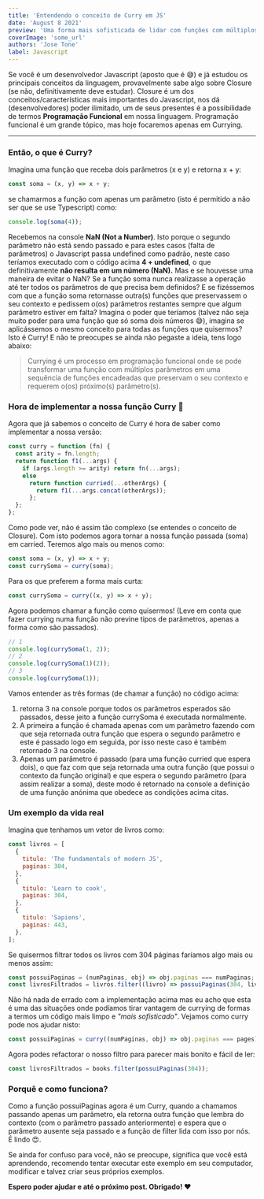 ```yaml
---
title: 'Entendendo o conceito de Curry em JS'
date: 'August 8 2021'
preview: 'Uma forma mais sofisticada de lidar com funções com múltiplos parâmetros'
coverImage: 'some_url'
authors: 'Jose Tone'
label: Javascript
---
```


Se você é um desenvolvedor Javascript (aposto que é 😅) e já estudou os principais conceitos da linguagem, provavelmente sabe algo sobre Closure (se não, definitivamente deve estudar). Closure é um dos conceitos/características mais importantes do Javascript, nos dá (desenvolvedores) poder ilimitado, um de seus presentes é a possibilidade de termos **Programação Funcional** em nossa linguagem. Programação funcional é um grande tópico, mas hoje focaremos apenas em Currying.

---

### Então, o que é Curry?

Imagina uma função que receba dois parâmetros (x e y) e retorna x + y:

```jsx
const soma = (x, y) => x + y;
```

se chamarmos a função com apenas um parâmetro (isto é permitido a não ser que se use Typescript) como:

```jsx
console.log(soma(4));
```

Recebemos na console **NaN (Not a Number)**. Isto porque o segundo parâmetro não está sendo passado e para estes casos (falta de parâmetros) o Javascript passa undefined como padrão, neste caso teríamos executado com o código acima **4 + undefined**, o que definitivamente **não resulta em um número (NaN).** Mas e se houvesse uma maneira de evitar o NaN? Se a função soma nunca realizasse a operação até ter todos os parâmetros de que precisa bem definidos? E se fizéssemos com que a função soma retornasse outra(s) funções que preservassem o seu contexto e pedissem o(os) parâmetros restantes sempre que algum parâmetro estiver em falta? Imagina o poder que teríamos (talvez não seja muito poder para uma função que só soma dois números 😅), imagina se aplicássemos o mesmo conceito para todas as funções que quisermos? Isto é Curry! E não te preocupes se ainda não pegaste a ideia, tens logo abaixo:

> Currying é um processo em programação funcional onde se pode transformar uma função com múltiplos parâmetros em uma sequência de funções encadeadas que preservam o seu contexto e requerem o(os) próximo(s) parâmetro(s).

### Hora de implementar a nossa função Curry 🤩

Agora que já sabemos o conceito de Curry é hora de saber como implementar a nossa versão:

```jsx
const curry = function (fn) {
  const arity = fn.length;
  return function f1(...args) {
    if (args.length >= arity) return fn(...args);
    else
      return function curried(...otherArgs) {
        return f1(...args.concat(otherArgs));
      };
  };
};
```

Como pode ver, não é assim tão complexo (se entendes o conceito de Closure). Com isto podemos agora tornar a nossa função passada (soma) em carried. Teremos algo mais ou menos como:

```jsx
const soma = (x, y) => x + y;
const currySoma = curry(soma);
```

Para os que preferem a forma mais curta:

```jsx
const currySoma = curry((x, y) => x + y);
```

Agora podemos chamar a função como quisermos! (Leve em conta que fazer currying numa função não previne tipos de parâmetros, apenas a forma como são passados).

```jsx
// 1
console.log(currySoma(1, 2));
// 2
console.log(currySoma(1)(2));
// 3
console.log(currySoma(1));
```

Vamos entender as três formas (de chamar a função) no código acima:

1. retorna 3 na console porque todos os parâmetros esperados são passados, desse jeito a função currySoma é executada normalmente.
2. A primeira a função é chamada apenas com um parâmetro fazendo com que seja retornada outra função que espera o segundo parâmetro e este é passado logo em seguida, por isso neste caso é também retornado 3 na console.
3. Apenas um parâmetro é passado (para uma função curried que espera dois), o que faz com que seja retornada uma outra função (que possui o contexto da função original) e que espera o segundo parâmetro (para assim realizar a soma), deste modo é retornado na console a definição de uma função anónima que obedece as condições acima citas.

### Um exemplo da vida real

Imagina que tenhamos um vetor de livros como:

```jsx
const livros = [
  {
    titulo: 'The fundamentals of modern JS',
    paginas: 304,
  },
  {
    titulo: 'Learn to cook',
    paginas: 304,
  },
  {
    titulo: 'Sapiens',
    paginas: 443,
  },
];
```

Se quisermos filtrar todos os livros com 304 páginas faríamos algo mais ou menos assim:

```jsx
const possuiPaginas = (numPaginas, obj) => obj.paginas === numPaginas;
const livrosFiltrados = livros.filter((livro) => possuiPaginas(304, livro));
```

Não há nada de errado com a implementação acima mas eu acho que esta é uma das situações onde podíamos tirar vantagem de currying de formas a termos um código mais limpo e _"mais sofisticado"_. Vejamos como curry pode nos ajudar nisto:

```jsx
const possuiPaginas = curry((numPaginas, obj) => obj.paginas === pages);
```

Agora podes refactorar o nosso filtro para parecer mais bonito e fácil de ler:

```jsx
const livrosFiltrados = books.filter(possuiPaginas(304));
```

### Porquê e como funciona?

Como a função possuiPaginas agora é um Curry, quando a chamamos passando apenas um parâmetro, ela retorna outra função que lembra do contexto (com o parâmetro passado anteriormente) e espera que o parâmetro ausente seja passado e a função de filter lida com isso por nós. É lindo 😍.

Se ainda for confuso para você, não se preocupe, significa que você está aprendendo, recomendo tentar executar este exemplo em seu computador, modificar e talvez criar seus próprios exemplos.

**Espero poder ajudar e até o próximo post. Obrigado! ❤️**
